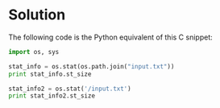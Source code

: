 # Solution

The following code is the Python equivalent of this C snippet:
```python
import os, sys

stat_info = os.stat(os.path.join("input.txt"))
print stat_info.st_size

stat_info2 = os.stat('/input.txt')
print stat_info2.st_size
```

